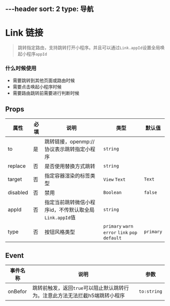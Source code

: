 ---header
sort: 2
type: 导航
---
# Link 链接
> 跳转指定路由，支持跳转打开小程序。并且可以通过`Link.appId`设置全局唤起小程序`appId`


### 什么时候使用
 - 需要跳转到其他页面或路由时候
 - 需要点击唤起小程序时候
 - 需要路由跳转前需要进行判断时候


<demo>


## Props
| 属性 | 必填 | 说明 | 类型 | 默认值 |
| --- | --- | --- | --- | --- |
| to | 是 | 跳转链接，openmp:// 协议表示跳转指定小程序 | `string` |  |
| replace | 否 | 是否使用替换方式跳转 | `string` |  |
| target | 否 | 指定容器渲染的标签类型 | `View` `Text` | `Text` |
| disabled | 否 | 禁用 | `Boolean`  | `false` |
| appId | 否 | 指定当前跳转微信小程序id，不传默认取全局`Link.appId`值 | `string`  | |
| type | 否 | 按钮风格类型 | `primary` `warn` `error` `link` `pop` `default` | `primary` |

## Event
| 事件名称 | 说明 | 参数 |
| --- | --- | --- |
| onBefor | 跳转前触发，返回`true`可以阻止默认跳转行为。注意此方法无法拦截h5端跳转小程序 | `to:string` |
